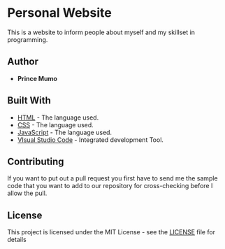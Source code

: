 # Personal Website

This is a website to inform people about myself and my skillset in programming.

## Author

- **Prince Mumo**

## Built With

- [HTML](https://html.com/) - The language used.
- [CSS](https://web.dev/learn/css/) - The language used.
- [JavaScript](https://developer.mozilla.org/en-US/docs/Web/JavaScript) - The language used.
- [VIsual Studio Code](https://code.visualstudio.com/) - Integrated development Tool.

## Contributing

If you want to put out a pull request you first have to send me the sample code that you want to add
to our repository for cross-checking before I allow the pull.

## License

This project is licensed under the MIT License - see the [LICENSE](LICENSE) file for details
